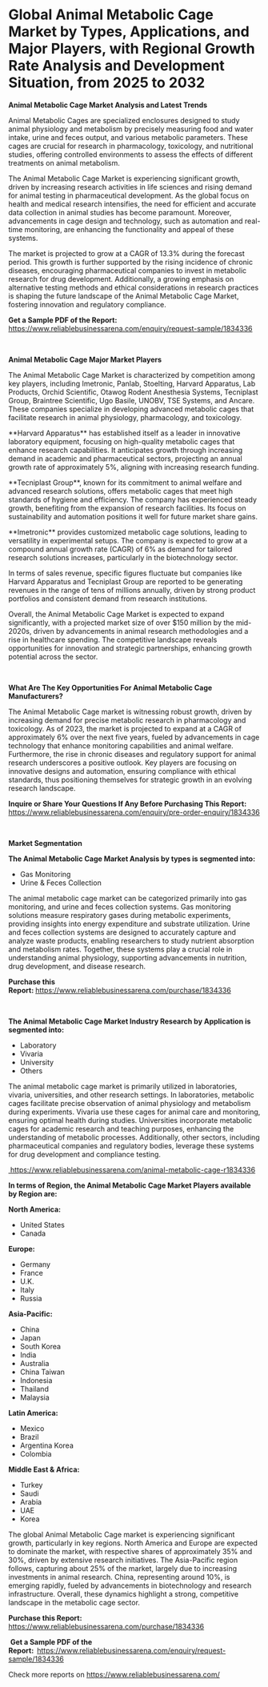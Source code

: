 <p><h1>Global Animal Metabolic Cage Market by Types, Applications, and Major Players, with Regional Growth Rate Analysis and Development Situation, from 2025 to 2032</h1></p><p><strong>Animal Metabolic Cage Market Analysis and Latest Trends</strong></p>
<p><p>Animal Metabolic Cages are specialized enclosures designed to study animal physiology and metabolism by precisely measuring food and water intake, urine and feces output, and various metabolic parameters. These cages are crucial for research in pharmacology, toxicology, and nutritional studies, offering controlled environments to assess the effects of different treatments on animal metabolism.</p><p>The Animal Metabolic Cage Market is experiencing significant growth, driven by increasing research activities in life sciences and rising demand for animal testing in pharmaceutical development. As the global focus on health and medical research intensifies, the need for efficient and accurate data collection in animal studies has become paramount. Moreover, advancements in cage design and technology, such as automation and real-time monitoring, are enhancing the functionality and appeal of these systems.</p><p>The market is projected to grow at a CAGR of 13.3% during the forecast period. This growth is further supported by the rising incidence of chronic diseases, encouraging pharmaceutical companies to invest in metabolic research for drug development. Additionally, a growing emphasis on alternative testing methods and ethical considerations in research practices is shaping the future landscape of the Animal Metabolic Cage Market, fostering innovation and regulatory compliance.</p></p>
<p><strong>Get a Sample PDF of the Report:&nbsp;</strong> <a href="https://www.reliablebusinessarena.com/enquiry/request-sample/1834336?utm_campaign=3292&utm_medium=2&utm_source=Github&utm_content=ia&utm_term=12042025&utm_id=animal-metabolic-cage">https://www.reliablebusinessarena.com/enquiry/request-sample/1834336</a></p>
<p>&nbsp;</p>
<p><strong>Animal Metabolic Cage Major Market Players</strong></p>
<p><p>The Animal Metabolic Cage Market is characterized by competition among key players, including Imetronic, Panlab, Stoelting, Harvard Apparatus, Lab Products, Orchid Scientific, Otawog Rodent Anesthesia Systems, Tecniplast Group, Braintree Scientific, Ugo Basile, UNOBV, TSE Systems, and Ancare. These companies specialize in developing advanced metabolic cages that facilitate research in animal physiology, pharmacology, and toxicology.</p><p>**Harvard Apparatus** has established itself as a leader in innovative laboratory equipment, focusing on high-quality metabolic cages that enhance research capabilities. It anticipates growth through increasing demand in academic and pharmaceutical sectors, projecting an annual growth rate of approximately 5%, aligning with increasing research funding.</p><p>**Tecniplast Group**, known for its commitment to animal welfare and advanced research solutions, offers metabolic cages that meet high standards of hygiene and efficiency. The company has experienced steady growth, benefiting from the expansion of research facilities. Its focus on sustainability and automation positions it well for future market share gains.</p><p>**Imetronic** provides customized metabolic cage solutions, leading to versatility in experimental setups. The company is expected to grow at a compound annual growth rate (CAGR) of 6% as demand for tailored research solutions increases, particularly in the biotechnology sector.</p><p>In terms of sales revenue, specific figures fluctuate but companies like Harvard Apparatus and Tecniplast Group are reported to be generating revenues in the range of tens of millions annually, driven by strong product portfolios and consistent demand from research institutions.</p><p>Overall, the Animal Metabolic Cage Market is expected to expand significantly, with a projected market size of over $150 million by the mid-2020s, driven by advancements in animal research methodologies and a rise in healthcare spending. The competitive landscape reveals opportunities for innovation and strategic partnerships, enhancing growth potential across the sector.</p></p>
<p>&nbsp;</p>
<p><strong>What Are The Key Opportunities For Animal Metabolic Cage Manufacturers?</strong></p>
<p><p>The Animal Metabolic Cage market is witnessing robust growth, driven by increasing demand for precise metabolic research in pharmacology and toxicology. As of 2023, the market is projected to expand at a CAGR of approximately 6% over the next five years, fueled by advancements in cage technology that enhance monitoring capabilities and animal welfare. Furthermore, the rise in chronic diseases and regulatory support for animal research underscores a positive outlook. Key players are focusing on innovative designs and automation, ensuring compliance with ethical standards, thus positioning themselves for strategic growth in an evolving research landscape.</p></p>
<p><strong>Inquire or Share Your Questions If Any Before Purchasing This Report:</strong> <a href="https://www.reliablebusinessarena.com/enquiry/pre-order-enquiry/1834336?utm_campaign=3292&utm_medium=2&utm_source=Github&utm_content=ia&utm_term=12042025&utm_id=animal-metabolic-cage">https://www.reliablebusinessarena.com/enquiry/pre-order-enquiry/1834336</a></p>
<p>&nbsp;</p>
<p><strong>Market Segmentation</strong></p>
<p><strong>The Animal Metabolic Cage Market Analysis by types is segmented into:</strong></p>
<p><ul><li>Gas Monitoring</li><li>Urine & Feces Collection</li></ul></p>
<p><p>The animal metabolic cage market can be categorized primarily into gas monitoring, and urine and feces collection systems. Gas monitoring solutions measure respiratory gases during metabolic experiments, providing insights into energy expenditure and substrate utilization. Urine and feces collection systems are designed to accurately capture and analyze waste products, enabling researchers to study nutrient absorption and metabolism rates. Together, these systems play a crucial role in understanding animal physiology, supporting advancements in nutrition, drug development, and disease research.</p></p>
<p><strong>Purchase this Report:&nbsp;</strong><a href="https://www.reliablebusinessarena.com/purchase/1834336?utm_campaign=3292&utm_medium=2&utm_source=Github&utm_content=ia&utm_term=12042025&utm_id=animal-metabolic-cage">https://www.reliablebusinessarena.com/purchase/1834336</a></p>
<p>&nbsp;</p>
<p><strong>The Animal Metabolic Cage Market Industry Research by Application is segmented into:</strong></p>
<p><ul><li>Laboratory</li><li>Vivaria</li><li>University</li><li>Others</li></ul></p>
<p><p>The animal metabolic cage market is primarily utilized in laboratories, vivaria, universities, and other research settings. In laboratories, metabolic cages facilitate precise observation of animal physiology and metabolism during experiments. Vivaria use these cages for animal care and monitoring, ensuring optimal health during studies. Universities incorporate metabolic cages for academic research and teaching purposes, enhancing the understanding of metabolic processes. Additionally, other sectors, including pharmaceutical companies and regulatory bodies, leverage these systems for drug development and compliance testing.</p></p>
<p><a href="https://www.reliablebusinessarena.com/animal-metabolic-cage-r1834336?utm_campaign=3292&utm_medium=2&utm_source=Github&utm_content=ia&utm_term=12042025&utm_id=animal-metabolic-cage">&nbsp;https://www.reliablebusinessarena.com/animal-metabolic-cage-r1834336</a></p>
<p><strong>In terms of Region, the Animal Metabolic Cage Market Players available by Region are:</strong></p>
<p>
    <p> <strong> North America: </strong>
        <ul>
            <li>United States</li>
            <li>Canada</li>
        </ul>
        </p> 
    <p> <strong> Europe: </strong>
        <ul>
            <li>Germany</li>
            <li>France</li>
            <li>U.K.</li>
            <li>Italy</li>
            <li>Russia</li>
        </ul>
        </p> 
    <p> <strong> Asia-Pacific: </strong>
        <ul>
            <li>China</li>
            <li>Japan</li>
            <li>South Korea</li>
            <li>India</li>
            <li>Australia</li>
            <li>China Taiwan</li>
            <li>Indonesia</li>
            <li>Thailand</li>
            <li>Malaysia</li>
        </ul>
        </p> 
    <p> <strong> Latin America: </strong>
        <ul>
            <li>Mexico</li>
            <li>Brazil</li>
            <li>Argentina Korea</li>
            <li>Colombia</li>
        </ul>
        </p> 
    <p> <strong> Middle East & Africa: </strong>
        <ul>
            <li>Turkey</li>
            <li>Saudi</li>
            <li>Arabia</li>
            <li>UAE</li>
            <li>Korea</li>
        </ul>
    </p>
    </p>
<p><p>The global Animal Metabolic Cage market is experiencing significant growth, particularly in key regions. North America and Europe are expected to dominate the market, with respective shares of approximately 35% and 30%, driven by extensive research initiatives. The Asia-Pacific region follows, capturing about 25% of the market, largely due to increasing investments in animal research. China, representing around 10%, is emerging rapidly, fueled by advancements in biotechnology and research infrastructure. Overall, these dynamics highlight a strong, competitive landscape in the metabolic cage sector.</p></p>
<p><strong>Purchase this Report: </strong><a href="https://www.reliablebusinessarena.com/purchase/1834336?utm_campaign=3292&utm_medium=2&utm_source=Github&utm_content=ia&utm_term=12042025&utm_id=animal-metabolic-cage">https://www.reliablebusinessarena.com/purchase/1834336</a></p>
<p>&nbsp;<strong>Get a Sample PDF of the Report:&nbsp;&nbsp;</strong><a href="https://www.reliablebusinessarena.com/enquiry/request-sample/1834336?utm_campaign=3292&utm_medium=2&utm_source=Github&utm_content=ia&utm_term=12042025&utm_id=animal-metabolic-cage">https://www.reliablebusinessarena.com/enquiry/request-sample/1834336</a></p>
<p><strong></strong></p>
<p>Check more reports on <a href="https://www.reliablebusinessarena.com/?utm_campaign=3292&utm_medium=2&utm_source=Github&utm_content=ia&utm_term=12042025&utm_id=animal-metabolic-cage">https://www.reliablebusinessarena.com/</a></p>